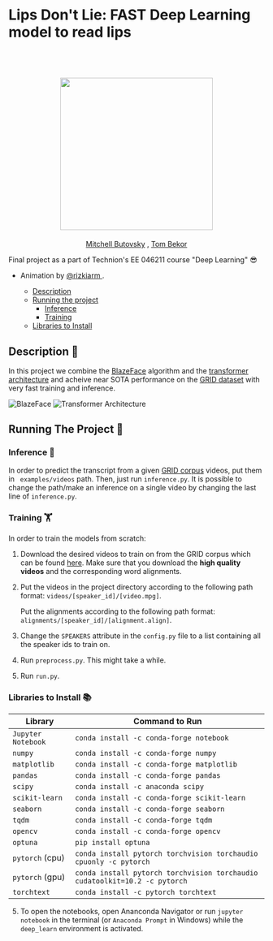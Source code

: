 # Lips Don't Lie: FAST Deep Learning model to read lips

<h1 align="center">

  <br>
  <img src="https://github.com/rizkiarm/LipNet/blob/master/assets/lipreading.gif?raw=true" height="300">
</h1>
  <p align="center">
    <a href="https://github.com/MitchellBu">Mitchell Butovsky</a> , <a href="https://github.com/TomBekor">Tom Bekor</a> 
  </p>

Final project as a part of Technion's EE 046211 course "Deep Learning" :sunglasses:
* Animation by <a href = https://github.com/rizkiarm> @rizkiarm </a>.

  * [Description](#description-lips)
  * [Running the project](#running-the-project-runner)
    + [Inference](#inference-mag_right)
    + [Training](#training-weight_lifting)
  * [Libraries to Install](#libraries-to-install-books)


## Description :lips:
In this project we combine the [BlazeFace](https://arxiv.org/pdf/1907.05047.pdf "BlazeFace") algorithm and the [transformer architecture](https://proceedings.neurips.cc/paper/2017/file/3f5ee243547dee91fbd053c1c4a845aa-Paper.pdf "transformer") and acheive near SOTA performance on the [GRID dataset](http://spandh.dcs.shef.ac.uk/gridcorpus/ "GRID dataset") with very fast training and inference.

![BlazeFace](https://i.ibb.co/hYH90Zt/Screenshot-from-2022-01-27-16-01-24.png "BlazeFace") ![Transformer Architecture](https://i.ibb.co/vVyfxt7/rsz-transformer.png "Transformer Architecture")

## Running The Project :runner:

### Inference :mag_right:
In order to predict the transcript from a given [GRID corpus](http://spandh.dcs.shef.ac.uk/gridcorpus/ "GRID corpus") videos, put them in `` examples/videos`` path.
Then, just run ``inference.py``.
It is possible to change the path/make an inference on a single video by changing the last line of `inference.py`.

### Training :weight_lifting:
In order to train the models from scratch:
1. Download the desired videos to train on from the GRID corpus which can be found [here](http://spandh.dcs.shef.ac.uk/gridcorpus/ "here"). Make sure that you download the **high quality videos** and the corresponding word alignments.

2. Put the videos in the project directory according to the following path format: ``videos/[speaker_id]/[video.mpg]``. 

    Put the alignments according to the following path format: ``alignments/[speaker_id]/[alignment.align]``.  

3. Change the ``SPEAKERS`` attribute in the ``config.py`` file to a list containing all the speaker ids to train on. 

4. Run ``preprocess.py``. This might take a while. 

5. Run ``run.py``.

### Libraries to Install :books:

|Library         | Command to Run |
|----------------|---------|
|`Jupyter Notebook`|  `conda install -c conda-forge notebook`|
|`numpy`|  `conda install -c conda-forge numpy`|
|`matplotlib`|  `conda install -c conda-forge matplotlib`|
|`pandas`|  `conda install -c conda-forge pandas`|
|`scipy`| `conda install -c anaconda scipy `|
|`scikit-learn`|  `conda install -c conda-forge scikit-learn`|
|`seaborn`|  `conda install -c conda-forge seaborn`|
|`tqdm`| `conda install -c conda-forge tqdm`|
|`opencv`| `conda install -c conda-forge opencv`|
|`optuna`| `pip install optuna`|
|`pytorch` (cpu)| `conda install pytorch torchvision torchaudio cpuonly -c pytorch` |
|`pytorch` (gpu)| `conda install pytorch torchvision torchaudio cudatoolkit=10.2 -c pytorch` |
|`torchtext`| `conda install -c pytorch torchtext`|


5. To open the notebooks, open Ananconda Navigator or run `jupyter notebook` in the terminal (or `Anaconda Prompt` in Windows) while the `deep_learn` environment is activated.
